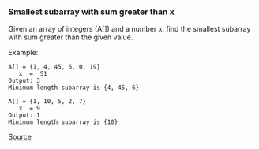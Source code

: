 ###  Smallest subarray with sum greater than x 

Given an array of integers (A[])  and a number x, find the smallest subarray with sum greater than the given value.

Example:
```
A[] = {1, 4, 45, 6, 0, 19}
   x  =  51
Output: 3
Minimum length subarray is {4, 45, 6}

A[] = {1, 10, 5, 2, 7}
   x  = 9
Output: 1
Minimum length subarray is {10}
```

[Source](https://practice.geeksforgeeks.org/problems/smallest-subarray-with-sum-greater-than-x/0)
